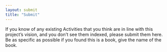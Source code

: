 ```yaml
---
layout: submit
title: "Submit"
---
```

If you know of any existing Activities that you think are in line with this project’s vision, and you don’t see them indexed, please submit them here. Be as specific as possible if you found this is a book, give the name of the book.

